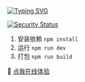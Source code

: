 [![Typing SVG](https://readme-typing-svg.herokuapp.com?font=Fira+Code&pause=1000&width=600&height=100&lines=%E5%9F%BA%E4%BA%8EVue3%2Belement-ui%E7%9A%84%E5%90%8E%E5%8F%B0%E7%AE%A1%E7%90%86%E7%B3%BB%E7%BB%9F%F0%9F%92%BB;%E5%9C%A8%E7%BA%BF%E4%BD%93%E9%AA%8C%E5%9C%B0%E5%9D%80shopadmin.fc-barcelona.cn%F0%9F%94%97;%E8%A7%89%E5%BE%97%E4%B8%8D%E9%94%99%E7%9A%84%E8%AF%9D%E5%8F%AF%E4%BB%A5%E7%82%B9%E4%B8%AAstar%E2%AD%90;Thank+you%EF%BC%81%F0%9F%92%95)](https://git.io/typing-svg)

[![Security Status](https://www.murphysec.com/platform3/v31/badge/1671852797116628992.svg)](https://www.murphysec.com/console/report/1671848506901479424/1671852797116628992)
1. 安装依赖 `npm install` 
2. 运行 `npm run dev`
3. 打包 `npm run build`

:love_letter: [点我在线体验](http://43.136.216.54:12666/)
